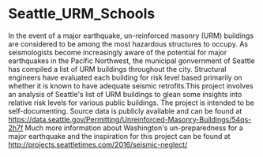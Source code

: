 # Seattle_URM_Schools
In the event of a major earthquake, un-reinforced masonry (URM) buildings are considered to be among the most hazardous structures to occupy. As seismologists become increasingly aware of the potential for major earthquakes in the Pacific Northwest, the municipal gonvernment of Seattle has compiled a list of URM buildings throughout the city. Structural engineers have evaluated each building for risk level based primarily on whether it is known to have adequate seismic retrofits.This project involves an analysis of Seattle's list of URM buildings to glean some insights into relative risk levels for various public buildings. The project is intended to be self-documenting. Source data is publicly available and can be found at 
https://data.seattle.gov/Permitting/Unreinforced-Masonry-Buildings/54qs-2h7f
Much more information about Washington's un-preparedness for a major earthquake and the inspiration for this project can be found at 
http://projects.seattletimes.com/2016/seismic-neglect/
